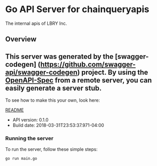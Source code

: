 # Go API Server for chainqueryapis

The internal apis of LBRY Inc.

## Overview
This server was generated by the [swagger-codegen]
(https://github.com/swagger-api/swagger-codegen) project.
By using the [OpenAPI-Spec](https://github.com/OAI/OpenAPI-Specification) from a remote server, you can easily generate a server stub.
-

To see how to make this your own, look here:

[README](https://github.com/swagger-api/swagger-codegen/blob/master/README.md)

- API version: 0.1.0
- Build date: 2018-03-31T23:53:37.971-04:00


### Running the server
To run the server, follow these simple steps:

```
go run main.go
```